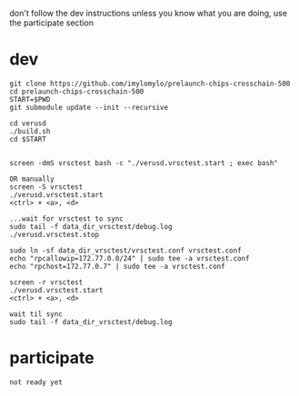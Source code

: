 don't follow the dev instructions unless you know what you are doing, use the participate section

# dev
```
git clone https://github.com/imylomylo/prelaunch-chips-crosschain-500
cd prelaunch-chips-crosschain-500
START=$PWD
git submodule update --init --recursive

cd verusd
./build.sh
cd $START


screen -dmS vrsctest bash -c "./verusd.vrsctest.start ; exec bash"

OR manually
screen -S vrsctest
./verusd.vrsctest.start
<ctrl> + <a>, <d>

...wait for vrsctest to sync
sudo tail -f data_dir_vrsctest/debug.log
./verusd.vrsctest.stop

sudo ln -sf data_dir_vrsctest/vrsctest.conf vrsctest.conf
echo "rpcallowip=172.77.0.0/24" | sudo tee -a vrsctest.conf
echo "rpchost=172.77.0.7" | sudo tee -a vrsctest.conf

screen -r vrsctest
./verusd.vrsctest.start
<ctrl> + <a>, <d>

wait til sync
sudo tail -f data_dir_vrsctest/debug.log

```

# participate
```
not ready yet
```
